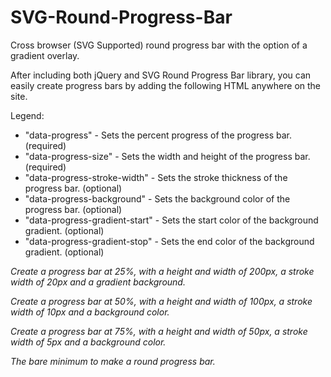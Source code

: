 SVG-Round-Progress-Bar
======================

Cross browser (SVG Supported) round progress bar with the option of a gradient overlay.

After including both jQuery and SVG Round Progress Bar library, you can easily create progress bars by adding the following HTML anywhere on the site.

Legend:
- "data-progress" - Sets the percent progress of the progress bar. (required)
- "data-progress-size" - Sets the width and height of the progress bar. (required)
- "data-progress-stroke-width" - Sets the stroke thickness of the progress bar. (optional)
- "data-progress-background" - Sets the background color of the progress bar. (optional)
- "data-progress-gradient-start" - Sets the start color of the background gradient. (optional)
- "data-progress-gradient-stop" - Sets the end color of the background gradient. (optional)

*Create a progress bar at 25%, with a height and width of 200px, a stroke width of 20px and a gradient background.*
<div class="progress" data-progress="25" data-progress-size="200" data-progress-stroke-width="20" data-progress-gradient-start="rgb(11,178,180)" data-progress-gradient-stop="rgb(0,255,114)"></div>

*Create a progress bar at 50%, with a height and width of 100px, a stroke width of 10px and a background color.*
<div class="progress" data-progress="50" data-progress-size="100" data-progress-stroke-width="10" data-progress-background="rgb(0,255,0)"></div>

*Create a progress bar at 75%, with a height and width of 50px, a stroke width of 5px and a background color.*
<div class="progress" data-progress="75" data-progress-size="50" data-progress-stroke-width="5" data-progress-background="rgb(0,255,255)"></div>

*The bare minimum to make a round progress bar.*
<div class="progress" data-progress="100" data-progress-size="50"></div>
